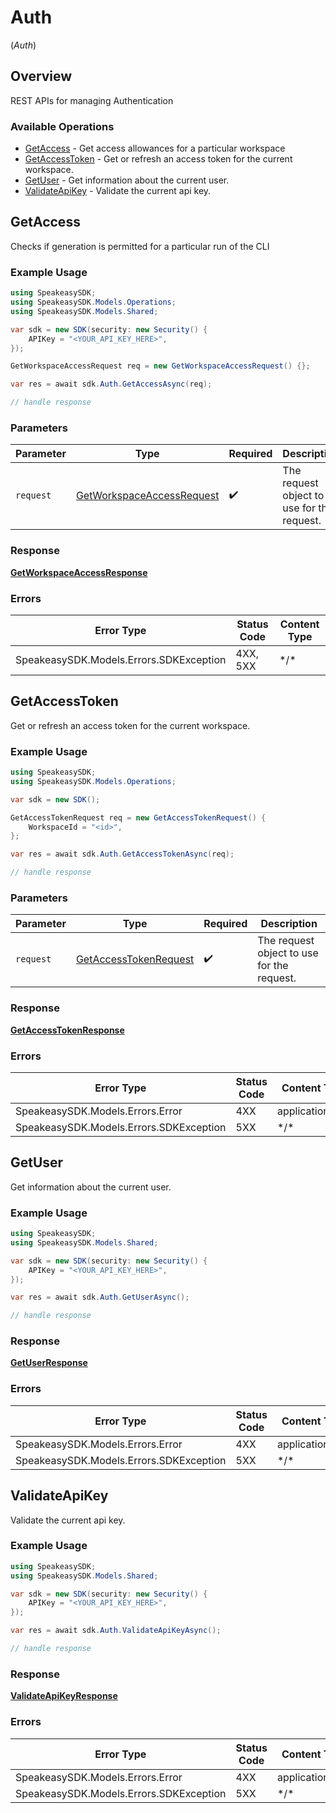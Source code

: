 # Auth
(*Auth*)

## Overview

REST APIs for managing Authentication

### Available Operations

* [GetAccess](#getaccess) - Get access allowances for a particular workspace
* [GetAccessToken](#getaccesstoken) - Get or refresh an access token for the current workspace.
* [GetUser](#getuser) - Get information about the current user.
* [ValidateApiKey](#validateapikey) - Validate the current api key.

## GetAccess

Checks if generation is permitted for a particular run of the CLI

### Example Usage

```csharp
using SpeakeasySDK;
using SpeakeasySDK.Models.Operations;
using SpeakeasySDK.Models.Shared;

var sdk = new SDK(security: new Security() {
    APIKey = "<YOUR_API_KEY_HERE>",
});

GetWorkspaceAccessRequest req = new GetWorkspaceAccessRequest() {};

var res = await sdk.Auth.GetAccessAsync(req);

// handle response
```

### Parameters

| Parameter                                                                         | Type                                                                              | Required                                                                          | Description                                                                       |
| --------------------------------------------------------------------------------- | --------------------------------------------------------------------------------- | --------------------------------------------------------------------------------- | --------------------------------------------------------------------------------- |
| `request`                                                                         | [GetWorkspaceAccessRequest](../../Models/Operations/GetWorkspaceAccessRequest.md) | :heavy_check_mark:                                                                | The request object to use for the request.                                        |

### Response

**[GetWorkspaceAccessResponse](../../Models/Operations/GetWorkspaceAccessResponse.md)**

### Errors

| Error Type                              | Status Code                             | Content Type                            |
| --------------------------------------- | --------------------------------------- | --------------------------------------- |
| SpeakeasySDK.Models.Errors.SDKException | 4XX, 5XX                                | \*/\*                                   |

## GetAccessToken

Get or refresh an access token for the current workspace.

### Example Usage

```csharp
using SpeakeasySDK;
using SpeakeasySDK.Models.Operations;

var sdk = new SDK();

GetAccessTokenRequest req = new GetAccessTokenRequest() {
    WorkspaceId = "<id>",
};

var res = await sdk.Auth.GetAccessTokenAsync(req);

// handle response
```

### Parameters

| Parameter                                                                 | Type                                                                      | Required                                                                  | Description                                                               |
| ------------------------------------------------------------------------- | ------------------------------------------------------------------------- | ------------------------------------------------------------------------- | ------------------------------------------------------------------------- |
| `request`                                                                 | [GetAccessTokenRequest](../../Models/Operations/GetAccessTokenRequest.md) | :heavy_check_mark:                                                        | The request object to use for the request.                                |

### Response

**[GetAccessTokenResponse](../../Models/Operations/GetAccessTokenResponse.md)**

### Errors

| Error Type                              | Status Code                             | Content Type                            |
| --------------------------------------- | --------------------------------------- | --------------------------------------- |
| SpeakeasySDK.Models.Errors.Error        | 4XX                                     | application/json                        |
| SpeakeasySDK.Models.Errors.SDKException | 5XX                                     | \*/\*                                   |

## GetUser

Get information about the current user.

### Example Usage

```csharp
using SpeakeasySDK;
using SpeakeasySDK.Models.Shared;

var sdk = new SDK(security: new Security() {
    APIKey = "<YOUR_API_KEY_HERE>",
});

var res = await sdk.Auth.GetUserAsync();

// handle response
```

### Response

**[GetUserResponse](../../Models/Operations/GetUserResponse.md)**

### Errors

| Error Type                              | Status Code                             | Content Type                            |
| --------------------------------------- | --------------------------------------- | --------------------------------------- |
| SpeakeasySDK.Models.Errors.Error        | 4XX                                     | application/json                        |
| SpeakeasySDK.Models.Errors.SDKException | 5XX                                     | \*/\*                                   |

## ValidateApiKey

Validate the current api key.

### Example Usage

```csharp
using SpeakeasySDK;
using SpeakeasySDK.Models.Shared;

var sdk = new SDK(security: new Security() {
    APIKey = "<YOUR_API_KEY_HERE>",
});

var res = await sdk.Auth.ValidateApiKeyAsync();

// handle response
```

### Response

**[ValidateApiKeyResponse](../../Models/Operations/ValidateApiKeyResponse.md)**

### Errors

| Error Type                              | Status Code                             | Content Type                            |
| --------------------------------------- | --------------------------------------- | --------------------------------------- |
| SpeakeasySDK.Models.Errors.Error        | 4XX                                     | application/json                        |
| SpeakeasySDK.Models.Errors.SDKException | 5XX                                     | \*/\*                                   |